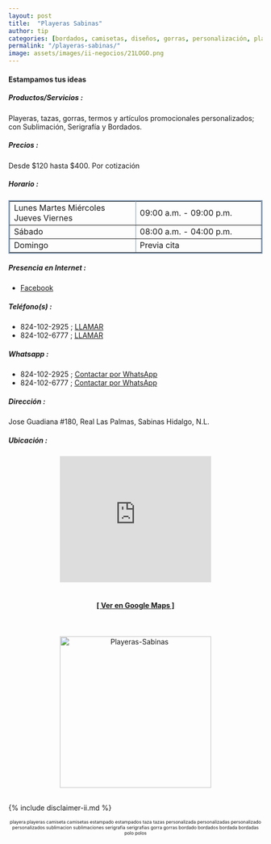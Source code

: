 ```yaml
---
layout: post
title:  "Playeras Sabinas"
author: tip
categories: [bordados, camisetas, diseños, gorras, personalización, playeras, Sabinas Hidalgo, servicios]
permalink: "/playeras-sabinas/"
image: assets/images/ii-negocios/21LOGO.png
---
```

#### Estampamos tus ideas

##### Productos/Servicios :

Playeras, tazas, gorras, termos y artículos promocionales personalizados; con Sublimación, Serigrafía y Bordados.

##### Precios :

Desde $120 hasta $400. Por cotización

##### Horario :

<table border="2" bordercolor="#8299b3" cellpadding="4" cellspacing="5">
<colgroup>
    <col width="50%" />
    <col width="50%" />
</colgroup>
    <tbody>
        <tr>
            <td>Lunes Martes Miércoles Jueves Viernes</td>
            <td>09:00 a.m. - 09:00 p.m.</td>
        </tr>
        <tr>
            <td>Sábado</td>
            <td>08:00 a.m. - 04:00 p.m.</td>
        </tr>
        <tr>
            <td>Domingo</td>
            <td>Previa cita</td>
        </tr>
    </tbody>
</table>

##### Presencia en Internet :

- [Facebook][FB]

##### Teléfono(s) :

- 824-102-2925 ; [LLAMAR][Tel1]
- 824-102-6777 ; [LLAMAR][Tel2]

##### Whatsapp :

- 824-102-2925 ; [Contactar por WhatsApp][WA1]
- 824-102-6777 ; [Contactar por WhatsApp][WA2]


[FB]: https://www.facebook.com/PlayerasSabinas/

[Tel1]: tel:+528241022925
[Tel2]: tel:+528241026777

[WA1]: https://wa.me/528241022925?text=Hola,%20saludos%20desde%20PiiDO
[WA2]: https://wa.me/528241026777?text=Hola,%20saludos%20desde%20PiiDO

##### Dirección :

Jose Guadiana #180, Real Las Palmas, Sabinas Hidalgo, N.L.

##### Ubicación :

<!--..... MAPAS .....-->
<center>
    <iframe allowfullscreen="" aria-hidden="false" frameborder="0" height="250" src="https://www.google.com/maps/embed?pb=!1m18!1m12!1m3!1d3570.316445809042!2d-100.19562388459714!3d26.509945283693714!2m3!1f0!2f0!3f0!3m2!1i1024!2i768!4f13.1!3m3!1m2!1s0x86623e962e29f42f%3A0xb4e622d397d3d472!2sJos%C3%A9%20Guadiana%20180%2C%20Real%20Las%20Palmas%2C%2065230%20Sabinas%20Hidalgo%2C%20N.L.!5e0!3m2!1ses-419!2smx!4v1603139704384!5m2!1ses-419!2smx" style="border: 0;" tabindex="0" width="300"></iframe><!--//CAMBIAR : width="300" height="250" acá arriba ^^-->
	<br />
	<br />
	<a href="https://goo.gl/maps/tdKmFTx687hGh2Hs8" target="_blank"><h4>[ Ver en Google Maps ]</h4></a><!--//CAMBIAR únicamente URL aquí-->
	<br />
	<br />
</center>
<!--..... /MAPAS .....-->

<!-- ===== 2da IMAGEN ===== --> 
<center>
    <img src="{{ site.baseurl }}/assets/images/ii-negocios/21producto.png" alt="Playeras-Sabinas" style="height: 300px;"/>
</center>

<br />

<!-- Disclaimer & palabras clave
================================================== -->
{% include disclaimer-ii.md %}
<center>
	<span style="font-size: xx-small;">
		<!--Palabras Clave-->playera playeras camiseta camisetas estampado estampados taza tazas personalizada personalizadas personalizado personalizados sublimacion sublimaciones serigrafia serigrafias gorra gorras bordado bordados bordada bordadas polo polos
	</span>
</center>



<!-- END
================================================== -->
